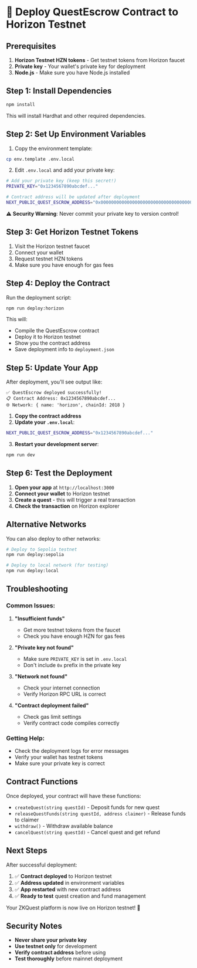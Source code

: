 # 🚀 Deploy QuestEscrow Contract to Horizon Testnet

## Prerequisites

1. **Horizon Testnet HZN tokens** - Get testnet tokens from Horizon faucet
2. **Private key** - Your wallet's private key for deployment
3. **Node.js** - Make sure you have Node.js installed

## Step 1: Install Dependencies

```bash
npm install
```

This will install Hardhat and other required dependencies.

## Step 2: Set Up Environment Variables

1. Copy the environment template:

```bash
cp env.template .env.local
```

2. Edit `.env.local` and add your private key:

```bash
# Add your private key (keep this secret!)
PRIVATE_KEY="0x1234567890abcdef..."

# Contract address will be updated after deployment
NEXT_PUBLIC_QUEST_ESCROW_ADDRESS="0x0000000000000000000000000000000000000000"
```

⚠️ **Security Warning**: Never commit your private key to version control!

## Step 3: Get Horizon Testnet Tokens

1. Visit the Horizon testnet faucet
2. Connect your wallet
3. Request testnet HZN tokens
4. Make sure you have enough for gas fees

## Step 4: Deploy the Contract

Run the deployment script:

```bash
npm run deploy:horizon
```

This will:

-   Compile the QuestEscrow contract
-   Deploy it to Horizon testnet
-   Show you the contract address
-   Save deployment info to `deployment.json`

## Step 5: Update Your App

After deployment, you'll see output like:

```
✅ QuestEscrow deployed successfully!
📋 Contract Address: 0x1234567890abcdef...
🌐 Network: { name: 'horizon', chainId: 2018 }
```

1. **Copy the contract address**
2. **Update your `.env.local`**:

```bash
NEXT_PUBLIC_QUEST_ESCROW_ADDRESS="0x1234567890abcdef..."
```

3. **Restart your development server**:

```bash
npm run dev
```

## Step 6: Test the Deployment

1. **Open your app** at `http://localhost:3000`
2. **Connect your wallet** to Horizon testnet
3. **Create a quest** - this will trigger a real transaction
4. **Check the transaction** on Horizon explorer

## Alternative Networks

You can also deploy to other networks:

```bash
# Deploy to Sepolia testnet
npm run deploy:sepolia

# Deploy to local network (for testing)
npm run deploy:local
```

## Troubleshooting

### Common Issues:

1. **"Insufficient funds"**

    - Get more testnet tokens from the faucet
    - Check you have enough HZN for gas fees

2. **"Private key not found"**

    - Make sure `PRIVATE_KEY` is set in `.env.local`
    - Don't include `0x` prefix in the private key

3. **"Network not found"**

    - Check your internet connection
    - Verify Horizon RPC URL is correct

4. **"Contract deployment failed"**
    - Check gas limit settings
    - Verify contract code compiles correctly

### Getting Help:

-   Check the deployment logs for error messages
-   Verify your wallet has testnet tokens
-   Make sure your private key is correct

## Contract Functions

Once deployed, your contract will have these functions:

-   `createQuest(string questId)` - Deposit funds for new quest
-   `releaseQuestFunds(string questId, address claimer)` - Release funds to claimer
-   `withdraw()` - Withdraw available balance
-   `cancelQuest(string questId)` - Cancel quest and get refund

## Next Steps

After successful deployment:

1. ✅ **Contract deployed** to Horizon testnet
2. ✅ **Address updated** in environment variables
3. ✅ **App restarted** with new contract address
4. ✅ **Ready to test** quest creation and fund management

Your ZKQuest platform is now live on Horizon testnet! 🎉

## Security Notes

-   **Never share your private key**
-   **Use testnet only** for development
-   **Verify contract address** before using
-   **Test thoroughly** before mainnet deployment
